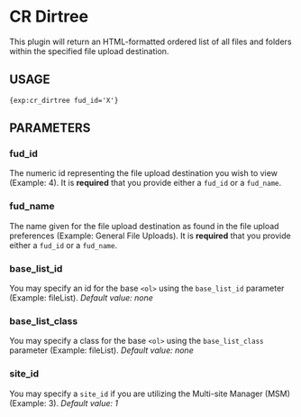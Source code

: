 # CR Dirtree #

This plugin will return an HTML-formatted ordered list of all files and folders within the specified file upload destination.

## USAGE ##

	{exp:cr_dirtree fud_id='X'}

## PARAMETERS ##

### fud_id ###

The numeric id representing the file upload destination you wish to view (Example: 4). It is __required__ that you provide either a <code>fud_id</code> or a <code>fud_name</code>.

### fud_name ###

The name given for the file upload destination as found in the file upload preferences (Example: General File Uploads). It is __required__ that you provide either a <code>fud_id</code> or a <code>fud_name</code>.

### base_list_id ###

You may specify an id for the base <code>&lt;ol&gt;</code> using the <code>base_list_id</code> parameter (Example: fileList). _Default value: none_

### base_list_class ###

You may specify a class for the base <code>&lt;ol&gt;</code> using the <code>base_list_class</code> parameter (Example: fileList). _Default value: none_

### site_id ###

You may specify a <code>site_id</code> if you are utilizing the Multi-site Manager (MSM) (Example: 3). _Default value: 1_
